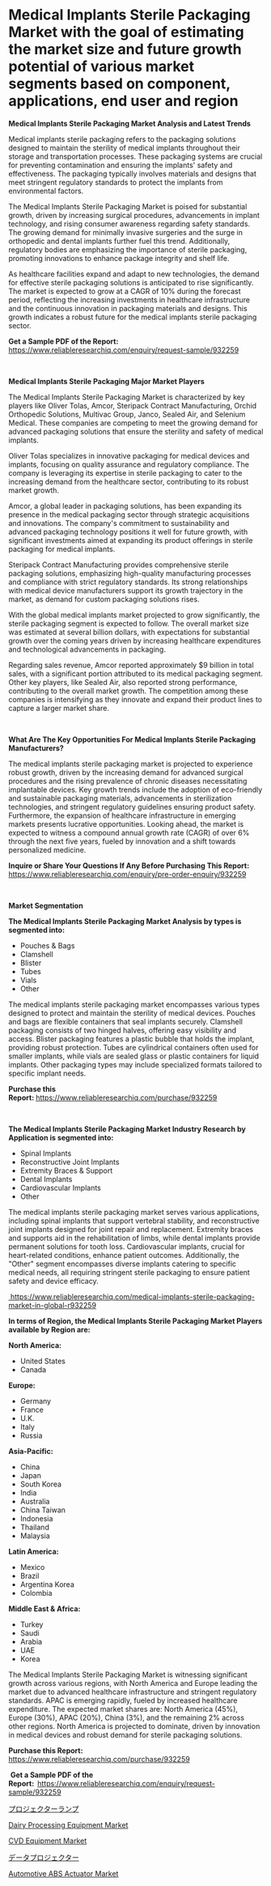 <p><h1>Medical Implants Sterile Packaging Market with the goal of estimating the market size and future growth potential of various market segments based on component, applications, end user and region</h1></p><p><strong>Medical Implants Sterile Packaging Market Analysis and Latest Trends</strong></p>
<p><p>Medical implants sterile packaging refers to the packaging solutions designed to maintain the sterility of medical implants throughout their storage and transportation processes. These packaging systems are crucial for preventing contamination and ensuring the implants' safety and effectiveness. The packaging typically involves materials and designs that meet stringent regulatory standards to protect the implants from environmental factors.</p><p>The Medical Implants Sterile Packaging Market is poised for substantial growth, driven by increasing surgical procedures, advancements in implant technology, and rising consumer awareness regarding safety standards. The growing demand for minimally invasive surgeries and the surge in orthopedic and dental implants further fuel this trend. Additionally, regulatory bodies are emphasizing the importance of sterile packaging, promoting innovations to enhance package integrity and shelf life. </p><p>As healthcare facilities expand and adapt to new technologies, the demand for effective sterile packaging solutions is anticipated to rise significantly. The market is expected to grow at a CAGR of 10% during the forecast period, reflecting the increasing investments in healthcare infrastructure and the continuous innovation in packaging materials and designs. This growth indicates a robust future for the medical implants sterile packaging sector.</p></p>
<p><strong>Get a Sample PDF of the Report:&nbsp;</strong> <a href="https://www.reliableresearchiq.com/enquiry/request-sample/932259">https://www.reliableresearchiq.com/enquiry/request-sample/932259</a></p>
<p>&nbsp;</p>
<p><strong>Medical Implants Sterile Packaging Major Market Players</strong></p>
<p><p>The Medical Implants Sterile Packaging Market is characterized by key players like Oliver Tolas, Amcor, Steripack Contract Manufacturing, Orchid Orthopedic Solutions, Multivac Group, Janco, Sealed Air, and Selenium Medical. These companies are competing to meet the growing demand for advanced packaging solutions that ensure the sterility and safety of medical implants.</p><p>Oliver Tolas specializes in innovative packaging for medical devices and implants, focusing on quality assurance and regulatory compliance. The company is leveraging its expertise in sterile packaging to cater to the increasing demand from the healthcare sector, contributing to its robust market growth.</p><p>Amcor, a global leader in packaging solutions, has been expanding its presence in the medical packaging sector through strategic acquisitions and innovations. The company's commitment to sustainability and advanced packaging technology positions it well for future growth, with significant investments aimed at expanding its product offerings in sterile packaging for medical implants.</p><p>Steripack Contract Manufacturing provides comprehensive sterile packaging solutions, emphasizing high-quality manufacturing processes and compliance with strict regulatory standards. Its strong relationships with medical device manufacturers support its growth trajectory in the market, as demand for custom packaging solutions rises.</p><p>With the global medical implants market projected to grow significantly, the sterile packaging segment is expected to follow. The overall market size was estimated at several billion dollars, with expectations for substantial growth over the coming years driven by increasing healthcare expenditures and technological advancements in packaging.</p><p>Regarding sales revenue, Amcor reported approximately $9 billion in total sales, with a significant portion attributed to its medical packaging segment. Other key players, like Sealed Air, also reported strong performance, contributing to the overall market growth. The competition among these companies is intensifying as they innovate and expand their product lines to capture a larger market share.</p></p>
<p>&nbsp;</p>
<p><strong>What Are The Key Opportunities For Medical Implants Sterile Packaging Manufacturers?</strong></p>
<p><p>The medical implants sterile packaging market is projected to experience robust growth, driven by the increasing demand for advanced surgical procedures and the rising prevalence of chronic diseases necessitating implantable devices. Key growth trends include the adoption of eco-friendly and sustainable packaging materials, advancements in sterilization technologies, and stringent regulatory guidelines ensuring product safety. Furthermore, the expansion of healthcare infrastructure in emerging markets presents lucrative opportunities. Looking ahead, the market is expected to witness a compound annual growth rate (CAGR) of over 6% through the next five years, fueled by innovation and a shift towards personalized medicine.</p></p>
<p><strong>Inquire or Share Your Questions If Any Before Purchasing This Report:</strong> <a href="https://www.reliableresearchiq.com/enquiry/pre-order-enquiry/932259">https://www.reliableresearchiq.com/enquiry/pre-order-enquiry/932259</a></p>
<p>&nbsp;</p>
<p><strong>Market Segmentation</strong></p>
<p><strong>The Medical Implants Sterile Packaging Market Analysis by types is segmented into:</strong></p>
<p><ul><li>Pouches & Bags</li><li>Clamshell</li><li>Blister</li><li>Tubes</li><li>Vials</li><li>Other</li></ul></p>
<p><p>The medical implants sterile packaging market encompasses various types designed to protect and maintain the sterility of medical devices. Pouches and bags are flexible containers that seal implants securely. Clamshell packaging consists of two hinged halves, offering easy visibility and access. Blister packaging features a plastic bubble that holds the implant, providing robust protection. Tubes are cylindrical containers often used for smaller implants, while vials are sealed glass or plastic containers for liquid implants. Other packaging types may include specialized formats tailored to specific implant needs.</p></p>
<p><strong>Purchase this Report:&nbsp;</strong><a href="https://www.reliableresearchiq.com/purchase/932259">https://www.reliableresearchiq.com/purchase/932259</a></p>
<p>&nbsp;</p>
<p><strong>The Medical Implants Sterile Packaging Market Industry Research by Application is segmented into:</strong></p>
<p><ul><li>Spinal Implants</li><li>Reconstructive Joint Implants</li><li>Extremity Braces & Support</li><li>Dental Implants</li><li>Cardiovascular Implants</li><li>Other</li></ul></p>
<p><p>The medical implants sterile packaging market serves various applications, including spinal implants that support vertebral stability, and reconstructive joint implants designed for joint repair and replacement. Extremity braces and supports aid in the rehabilitation of limbs, while dental implants provide permanent solutions for tooth loss. Cardiovascular implants, crucial for heart-related conditions, enhance patient outcomes. Additionally, the "Other" segment encompasses diverse implants catering to specific medical needs, all requiring stringent sterile packaging to ensure patient safety and device efficacy.</p></p>
<p><a href="https://www.reliableresearchiq.com/medical-implants-sterile-packaging-market-in-global-r932259">&nbsp;https://www.reliableresearchiq.com/medical-implants-sterile-packaging-market-in-global-r932259</a></p>
<p><strong>In terms of Region, the Medical Implants Sterile Packaging Market Players available by Region are:</strong></p>
<p>
    <p> <strong> North America: </strong>
        <ul>
            <li>United States</li>
            <li>Canada</li>
        </ul>
        </p> 
    <p> <strong> Europe: </strong>
        <ul>
            <li>Germany</li>
            <li>France</li>
            <li>U.K.</li>
            <li>Italy</li>
            <li>Russia</li>
        </ul>
        </p> 
    <p> <strong> Asia-Pacific: </strong>
        <ul>
            <li>China</li>
            <li>Japan</li>
            <li>South Korea</li>
            <li>India</li>
            <li>Australia</li>
            <li>China Taiwan</li>
            <li>Indonesia</li>
            <li>Thailand</li>
            <li>Malaysia</li>
        </ul>
        </p> 
    <p> <strong> Latin America: </strong>
        <ul>
            <li>Mexico</li>
            <li>Brazil</li>
            <li>Argentina Korea</li>
            <li>Colombia</li>
        </ul>
        </p> 
    <p> <strong> Middle East & Africa: </strong>
        <ul>
            <li>Turkey</li>
            <li>Saudi</li>
            <li>Arabia</li>
            <li>UAE</li>
            <li>Korea</li>
        </ul>
    </p>
    </p>
<p><p>The Medical Implants Sterile Packaging Market is witnessing significant growth across various regions, with North America and Europe leading the market due to advanced healthcare infrastructure and stringent regulatory standards. APAC is emerging rapidly, fueled by increased healthcare expenditure. The expected market shares are: North America (45%), Europe (30%), APAC (20%), China (3%), and the remaining 2% across other regions. North America is projected to dominate, driven by innovation in medical devices and robust demand for sterile packaging solutions.</p></p>
<p><strong>Purchase this Report: </strong><a href="https://www.reliableresearchiq.com/purchase/932259">https://www.reliableresearchiq.com/purchase/932259</a></p>
<p>&nbsp;<strong>Get a Sample PDF of the Report:&nbsp;&nbsp;</strong><a href="https://www.reliableresearchiq.com/enquiry/request-sample/932259">https://www.reliableresearchiq.com/enquiry/request-sample/932259</a></p>
<p><strong></strong></p>
<p><p><a href="https://medium.com/@alexxis.gm/projector-lamps-market-%E3%81%AE%E3%82%B0%E3%83%AD%E3%83%BC%E3%83%90%E3%83%AB%E5%B8%82%E5%A0%B4%E6%A6%82%E8%A6%81%E3%81%AF-%E4%B8%96%E7%95%8C%E3%81%8A%E3%82%88%E3%81%B3%E4%B8%BB%E8%A6%81%E5%B8%82%E5%A0%B4%E3%81%AB%E3%81%8A%E3%81%91%E3%82%8B%E6%A5%AD%E7%95%8C%E3%81%AB%E5%BD%B1%E9%9F%BF%E3%82%92%E4%B8%8E%E3%81%88%E3%82%8B%E4%B8%BB%E8%A6%81%E3%81%AA%E3%83%88%E3%83%AC%E3%83%B3%E3%83%89%E3%81%AB%E3%81%A4%E3%81%84%E3%81%A6-%E7%8B%AC%E8%87%AA%E3%81%AE%E8%A6%96%E7%82%B9%E3%82%92%E6%8F%90%E4%BE%9B%E3%81%97%E3%81%BE%E3%81%99-7c110a78da91">プロジェクターランプ</a></p><p><a href="https://www.linkedin.com/pulse/global-dairy-processing-equipment-industry-analysis-share-wmayc?trackingId=7MQ83QzaSZCsvQ0t7QDpVQ%3D%3D">Dairy Processing Equipment Market</a></p><p><a href="https://medium.com/@ryan.wilson8778/the-cvd-equipment-market-research-report-provides-an-in-depth-and-up-to-date-analysis-of-the-d23788a4d67d">CVD Equipment Market</a></p><p><a href="https://medium.com/@alexxis.gm/data-projectors-market-%E3%81%AE%E3%82%B0%E3%83%AD%E3%83%BC%E3%83%90%E3%83%AB%E5%B8%82%E5%A0%B4%E6%A6%82%E8%A6%81%E3%81%AF-%E4%B8%96%E7%95%8C%E3%81%8A%E3%82%88%E3%81%B3%E4%B8%BB%E8%A6%81%E5%B8%82%E5%A0%B4%E3%81%AB%E3%81%8A%E3%81%91%E3%82%8B%E6%A5%AD%E7%95%8C%E3%81%AB%E5%BD%B1%E9%9F%BF%E3%82%92%E4%B8%8E%E3%81%88%E3%82%8B%E4%B8%BB%E8%A6%81%E3%81%AA%E3%83%88%E3%83%AC%E3%83%B3%E3%83%89%E3%81%AB%E3%81%A4%E3%81%84%E3%81%A6-%E7%8B%AC%E8%87%AA%E3%81%AE%E8%A6%96%E7%82%B9%E3%82%92%E6%8F%90%E4%BE%9B%E3%81%97%E3%81%BE%E3%81%99-b14e8d85a30a">データプロジェクター</a></p><p><a href="https://issuu.com/reportprime-2/docs/automotive-abs-actuator-market-size_a390478d50ace2">Automotive ABS Actuator Market</a></p></p>